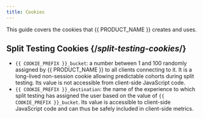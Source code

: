 ```yaml
---
title: Cookies
---
```


This guide covers the cookies that {{ PRODUCT_NAME }} creates and uses.

## Split Testing Cookies {/*split-testing-cookies*/}

- `{{ COOKIE_PREFIX }}_bucket`: a number between 1 and 100 randomly assigned by {{ PRODUCT_NAME }} to all clients connecting to it. It is a long-lived non-session cookie allowing predictable cohorts during split testing. Its value is not accessible from client-side JavaScript code.
- `{{ COOKIE_PREFIX }}_destination`: the name of the experience to which split testing has assigned the user based on the value of `{{ COOKIE_PREFIX }}_bucket`. Its value is accessible to client-side JavaScript code and can thus be safely included in client-side metrics.
